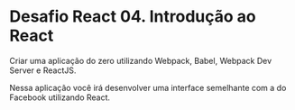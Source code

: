 # Desafio React 04. Introdução ao React

Criar uma aplicação do zero utilizando Webpack, Babel, Webpack Dev Server e ReactJS.

Nessa aplicação você irá desenvolver uma interface semelhante com a do Facebook utilizando React.
